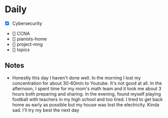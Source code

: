 # Daily

- [x] Cybersecurity
- [] CCNA
- [] pianists-home
- [] project-mng
- [] topics

## Notes

- Honestly this day I haven't done well. In the morning I lost my concentration for about 30-60min to Youtube. It's not good at all. In the afternoon, I spent time for my mom's math team and it took me about 3 hours both preparing and sharing. In the evening, found myself playing football with teachers in my high school and too tired. I tried to get back home as early as possible but my house was lost the electricity. Kinda sad. I'll try my best the next day